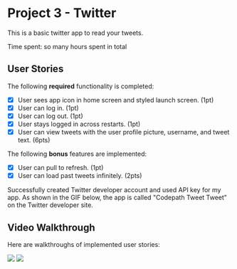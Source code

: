 # Project 3 - Twitter

This is a basic twitter app to read your tweets.

Time spent: so many hours spent in total

## User Stories

The following **required** functionality is completed:

- [x] User sees app icon in home screen and styled launch screen. (1pt)
- [x] User can log in. (1pt)
- [x] User can log out. (1pt)
- [x] User stays logged in across restarts. (1pt)
- [x] User can view tweets with the user profile picture, username, and tweet text. (6pts)

The following **bonus** features are implemented:

- [x] User can pull to refresh. (1pt)
- [x] User can load past tweets infinitely. (2pts)

Successfully created Twitter developer account and used API key for my app. As shown in the GIF below,
the app is called "Codepath Tweet Tweet" on the Twitter developer site.

## Video Walkthrough

Here are walkthroughs of implemented user stories:


![](https://github.com/JHarrisJoshua/Images/blob/main/Twitter1_1.gif)
![](https://github.com/JHarrisJoshua/Images/blob/main/Twitter1.gif)

